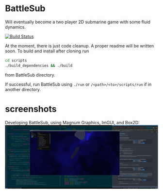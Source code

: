 # BattleSub
Will eventually become a two player 2D submarine game with some fluid dynamics.

[![Build Status](https://travis-ci.com/bfeldpw/battlesub.svg?branch=master)](https://travis-ci.com/bfeldpw/battlesub)

At the moment, there is just code cleanup. A proper readme will be written soon.
To build and install after cloning run
```bash
cd scripts
./build_dependencies && ./build
```
from BattleSub directory.

If successful, run BattleSub using `./run` or `/<path>/<to>/scripts/run` if in another directory.

# screenshots

Developing BattleSub, using Magnum Graphics, ImGUI, and Box2D:
![alt text](https://github.com/bfeldpw/battlesub/blob/master/Screenshot_20200628_211604.png?raw=true)
